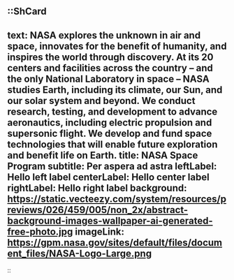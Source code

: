 ::ShCard
---
text: NASA explores the unknown in air and space, innovates for the benefit of humanity, and inspires the world through discovery. At its 20 centers and facilities across the country – and the only National Laboratory in space – NASA studies Earth, including its climate, our Sun, and our solar system and beyond. We conduct research, testing, and development to advance aeronautics, including electric propulsion and supersonic flight. We develop and fund space technologies that will enable future exploration and benefit life on Earth.
title: NASA Space Program
subtitle: Per aspera ad astra
leftLabel: Hello left label
centerLabel: Hello center label
rightLabel: Hello right label
background: https://static.vecteezy.com/system/resources/previews/026/459/005/non_2x/abstract-background-images-wallpaper-ai-generated-free-photo.jpg
imageLink: https://gpm.nasa.gov/sites/default/files/document_files/NASA-Logo-Large.png
---
::